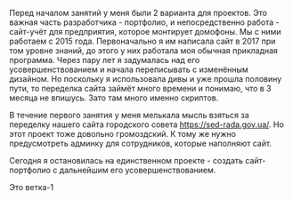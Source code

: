 Перед началом занятий у меня были 2 варианта для проектов. Это важная часть разработчика - портфолио, и непосредственно работа - сайт-учёт для предприятия, которое монтирует домофоны. Мы с ними работаем с 2015 года. Первоначально я им написала сайт в 2017 при том уровне знаний, до этого у них работала моя обычная прикладная программа. Через пару лет я задумалась над его усовершенствованием и начала переписывать с изменённым дизайном. Но поскольку я использовала дивы и уже прошла половину пути, то переделка сайта займёт много времени и понимаю, что в 3 месяца не впишусь. Зато там много именно скриптов.

В течение первого занятия у меня мелькала мысль взяться за переделку нашего сайта городского совета https://sed-rada.gov.ua/. Но этот проект тоже довольно громоздский. К тому же нужно предусмотреть админку для сотрудников, которые наполняют сайт.

Сегодня я остановилась на единственном проекте - создать сайт-портфолио с дальнейшим его усовершенствованием.

Это ветка-1
